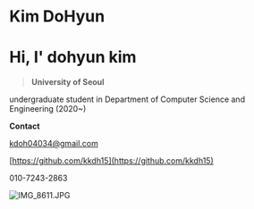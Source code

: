 # Kim DoHyun

# Hi, I' dohyun kim

> **University of Seoul**

undergraduate student in Department of Computer Science and Engineering (2020~)
> 

**Contact**

kdoh04034@gmail.com

[https://github.com/kkdh15](https://github.com/kkdh15)

010-7243-2863

![IMG_8611.JPG](Kim%20DoHyun%20a32e6b4238dc4519ab618cecca262e6d/IMG_8611.jpg)
